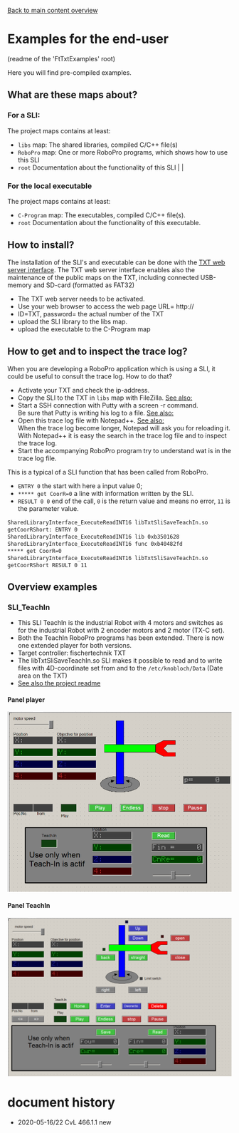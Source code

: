 [Back to main content overview](../README.md#overview)

# Examples for the end-user
(readme of the 'FtTxtExamples' root)

Here you will find pre-compiled examples.
## What are these maps about?
### For a SLI:
The project maps contains at least:
- `libs` map: The shared libraries, compiled C/C++ file(s) 
- `RoboPro` map: One or more RoboPro programs, which shows how to use this SLI
- `root` Documentation about the functionality of this SLI  |   |  

### For the local executable
The project maps contains at least:
- `C-Program` map: The executables, compiled C/C++ file(s).
- `root`  Documentation about the functionality of this executable.

## How to install?
The installation of the SLI's and executable can be done with the [TXT web server interface](../HowToUseTxtWeb.md).
The TXT web server interface enables also the maintenance of the public maps on the TXT, including connected USB-memory and SD-card (formatted as FAT32)
- The TXT web server needs to be activated.
- Use your web browser to access the web page
URL= http://<ip-addres of the TXT>
- ID=TXT, password= the actual number of the TXT
- upload the SLI library to the libs map.
- upload the executable to the C-Program map

## How to get and to inspect the trace log?<a id="howtracelog"></a> 
When you are developing a RoboPro application which is using a SLI, it could be useful to consult the trace log.
How to do that?
- Activate your TXT and check the ip-address.
- Copy the SLI to the TXT in `libs` map with FileZilla. [See also:](../WhichToolsYouNeed.md#filezillasetup) 
- Start a SSH connection with Putty with a screen -r command.<br/>
  Be sure that Putty is writing his log to a file. [See also:](../WhichToolsYouNeed.md#puttysetup)
- Open this trace log file with Notepad++. [See also:](../WhichToolsYouNeed.md#notepad)<br/>
  When the trace log become longer, Notepad will ask you for reloading it.<br/>
  With Notepad++ it is easy the search in the trace log file and to inspect the trace log.
- Start the accompanying RoboPro program try to understand wat is in the trace log file.<br/>

This is a typical of a SLI function that has been called from RoboPro.<br>
- `ENTRY 0`  the start with here a input value 0;
- `***** get CoorR=0` a line with information written by the SLI. 
- `RESULT 0 0` end of the call, `0` is the return value and means no error, `11` is the parameter value.
   
```
SharedLibraryInterface_ExecuteReadINT16 libTxtSliSaveTeachIn.so getCoorRShort: ENTRY 0
SharedLibraryInterface_ExecuteReadINT16 lib 0xb3501628
SharedLibraryInterface_ExecuteReadINT16 func 0xb40482fd
***** get CoorR=0
SharedLibraryInterface_ExecuteReadINT16 libTxtSliSaveTeachIn.so getCoorRShort RESULT 0 11 
 ```
## Overview examples

### SLI_TeachIn

- This SLI TeachIn is the industrial Robot with 4 motors and switches as for the industrial Robot with 2 encoder motors and 2 motor (TX-C set).
- Both the TeachIn RoboPro programs has been extended.
  There is now one extended player for both versions.
- Target controller: fischertechnik TXT
- The libTxtSliSaveTeachIn.so SLI makes it possible to read and to write files with  4D-coordinate set from and to the `/etc/knobloch/Data` (Date area on the TXT)
- [See also the project readme](./SLI_TeachIn/README.md)
#### Panel player
![console](./SLI_TeachIn/docs/player(panel_02).png)
#### Panel TeachIn
![console](./SLI_TeachIn/docs/TeachIn(panel_02).png)


# document history <a id="history"></a>
- 2020-05-16/22 CvL 466.1.1 new
